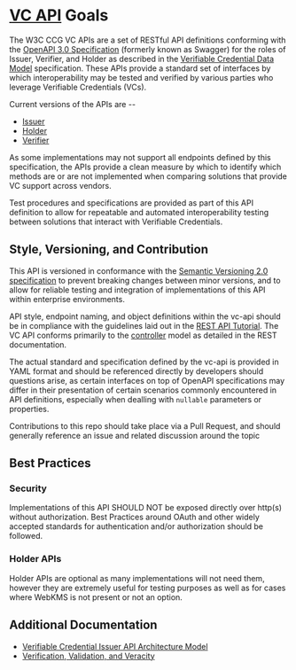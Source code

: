 # [VC API](https://github.com/w3c-ccg/vc-api/) Goals

The W3C CCG VC APIs are a set of RESTful API definitions conforming with the [OpenAPI 3.0 Specification](https://swagger.io/specification/) (formerly known as Swagger) for the roles of Issuer, Verifier, and Holder as described in the [Verifiable Credential Data Model](https://www.w3.org/TR/vc-data-model/) specification.  These APIs provide a standard set of interfaces by which interoperability may be tested and verified by various parties who leverage Verifiable Credentials (VCs).

Current versions of the APIs are --
* [Issuer](https://w3c-ccg.github.io/vc-http-api/issuer.html)
* [Holder](https://w3c-ccg.github.io/vc-http-api/holder.html)
* [Verifier](https://w3c-ccg.github.io/vc-http-api/verifier.html)

As some implementations may not support all endpoints defined by this specification, the APIs provide a clean measure by which to identify which methods are or are not implemented when comparing solutions that provide VC support across vendors.

Test procedures and specifications are provided as part of this API definition to allow for repeatable and automated interoperability testing between solutions that interact with Verifiable Credentials.

## Style, Versioning, and Contribution
This API is versioned in conformance with the [Semantic Versioning 2.0 specification](https://semver.org/) to prevent breaking changes between minor versions, and to allow for reliable testing and integration of implementations of this API within enterprise environments.

API style, endpoint naming, and object definitions within the vc-api should be in compliance with the guidelines laid out in the [REST API Tutorial](https://restfulapi.net/).  The VC API conforms primarily to the [controller](https://restfulapi.net/resource-naming/) model as detailed in the REST documentation.

The actual standard and specification defined by the vc-api is provided in YAML format and should be referenced directly by developers should questions arise, as certain interfaces on top of OpenAPI specifications may differ in their presentation of certain scenarios commonly encountered in API definitions, especially when dealling with `nullable` parameters or properties.

Contributions to this repo should take place via a Pull Request, and should generally reference an issue and related discussion around the topic 

## Best Practices

### Security

Implementations of this API SHOULD NOT be exposed directly over http(s) without authorization.  Best Practices around OAuth and other widely accepted standards for authentication and/or authorization should be followed.

### Holder APIs 

Holder APIs are optional as many implementations will not need them, however they are extremely useful for testing purposes as well as for cases where WebKMS is not present or not an option.

## Additional Documentation

- [Verifiable Credential Issuer API Architecture Model](architecture.md)
- [Verification, Validation, and Veracity](verification.md)
